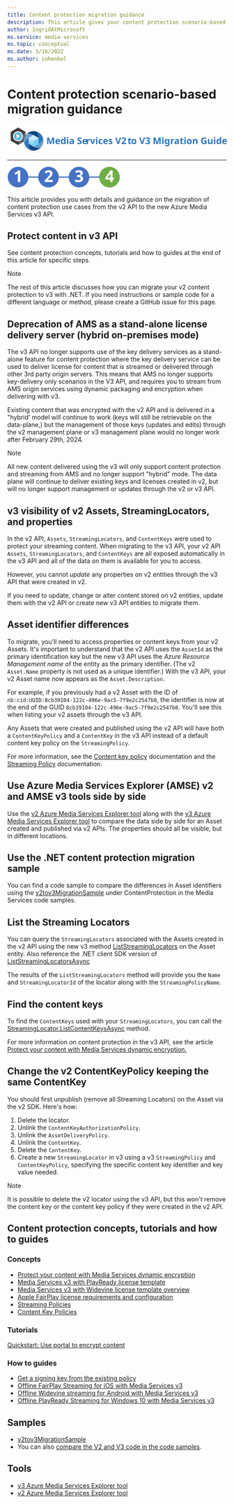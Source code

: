 ```yaml
---
title: Content protection migration guidance
description: This article gives your content protection scenario-based guidance that will assist you in your  migrating from Azure Media Services v2 to v3.
author: IngridAtMicrosoft
ms.service: media-services
ms.topic: conceptual
ms.date: 3/16/2022
ms.author: inhenkel
---
```


# Content protection scenario-based migration guidance

![migration guide logo](./media/migration-guide/azure-media-services-logo-migration-guide.svg)

<hr color="#5ea0ef" size="10">

![migration steps 2](./media/migration-guide/steps-4.svg)

This article provides you with details and guidance on the migration of content protection use cases from the v2 API to the new Azure Media Services v3 API.

## Protect content in v3 API

See content protection concepts, tutorials and how to guides at the end of this article for specific steps.

> [!NOTE]
> The rest of this article discusses how you can migrate your v2 content protection to v3 with .NET.  If you need instructions or sample code for a different language or method, please create a GitHub issue for this page.

## Deprecation of AMS as a stand-alone license delivery server (hybrid on-premises mode)

The v3 API no longer supports use of the key delivery services as a stand-alone feature for content protection where the key delivery service can be used to deliver license for content that is streamed or delivered through other 3rd party origin servers.  This means that AMS no longer supports key-delivery only scenarios in the V3 API, and requires you to stream from AMS origin services using dynamic packaging and encryption when delivering with v3.

Existing content that was encrypted with the v2 API and is delivered in a "hybrid' model will continue to work (keys will still be retrievable on the data-plane,) but the management of those keys (updates and edits) through the v2 management plane or v3 management plane would no longer work after February 29th, 2024.  

> [!NOTE]
> All new content delivered using the v3 will only support content protection and streaming from AMS and no longer support "hybrid" mode.
> The data plane will continue to deliver existing keys and licenses created in v2, but will no longer support management or updates through
> the v2 or v3 API.

## v3 visibility of v2 Assets, StreamingLocators, and properties

In the v2 API, `Assets`, `StreamingLocators`, and `ContentKeys` were used to protect your streaming content. When migrating to the v3 API, your v2 API `Assets`, `StreamingLocators`, and `ContentKeys` are all exposed automatically in the v3 API and all of the data on them is available for you to access.

However, you cannot *update* any properties on v2 entities through the v3 API that were created in v2.

If you need to update, change or alter content stored on v2 entities, update them with the v2 API or create new v3 API entities to migrate them.

## Asset identifier differences

To migrate, you'll need to access properties or content keys from your v2 Assets.  It's important to understand that the v2 API uses the `AssetId` as the primary identification key but the new v3 API uses the *Azure Resource Management name* of the entity as the primary identifier.  (The v2 `Asset.Name` property is not used as a unique identifier.) With the v3 API, your v2 Asset name now appears as the `Asset.Description`.

For example, if you previously had a v2 Asset with the ID of `nb:cid:UUID:8cb39104-122c-496e-9ac5-7f9e2c2547b8`, the identifier is now at the end of the GUID `8cb39104-122c-496e-9ac5-7f9e2c2547b8`. You'll see this when listing your v2 assets through the v3 API.

Any Assets that were created and published using the v2 API will have both a `ContentKeyPolicy` and a `ContentKey` in the v3 API instead of a default content key policy on the `StreamingPolicy`.

For more information, see the [Content key policy](./drm-content-key-policy-concept.md) documentation and the [Streaming Policy](./stream-streaming-policy-concept.md) documentation.

## Use Azure Media Services Explorer (AMSE) v2 and AMSE v3 tools side by side

Use the [v2 Azure Media Services Explorer tool](https://github.com/Azure/Azure-Media-Services-Explorer/releases/tag/v4.3.15.0) along with the [v3 Azure Media Services Explorer tool](https://github.com/Azure/Azure-Media-Services-Explorer) to compare the data side by side for an Asset created and published via v2 APIs. The properties should all be visible, but in different locations.

## Use the .NET content protection migration sample

You can find a code sample to compare the differences in Asset identifiers using the [v2tov3MigrationSample](https://github.com/Azure-Samples/media-services-v3-dotnet/tree/main/ContentProtection/v2tov3Migration) under ContentProtection in the Media Services code samples.

## List the Streaming Locators

You can query the `StreamingLocators` associated with the Assets created in the v2 API using the new v3 method [ListStreamingLocators](/rest/api/media/assets/liststreaminglocators) on the Asset entity.  Also reference the .NET client SDK version of [ListStreamingLocatorsAsync](/dotnet/api/microsoft.azure.management.media.assetsoperationsextensions.liststreaminglocatorsasync?preserve-view=true&view=azure-dotnet)

The results of the `ListStreamingLocators` method will provide you the `Name` and `StreamingLocatorId` of the locator along with the `StreamingPolicyName`.

## Find the content keys

To find the `ContentKeys` used with your `StreamingLocators`, you can call the [StreamingLocator.ListContentKeysAsync](/dotnet/api/microsoft.azure.management.media.streaminglocatorsoperationsextensions.listcontentkeysasync?preserve-view=true&view=azure-dotnet) method.

For more information on content protection in the v3 API, see the article [Protect your content with Media Services dynamic encryption.](./drm-content-protection-concept.md)

## Change the v2 ContentKeyPolicy keeping the same ContentKey

You should first unpublish (remove all Streaming Locators) on the Asset via the v2 SDK. Here's how:

1. Delete the locator.
1. Unlink the `ContentKeyAuthorizationPolicy`.
1. Unlink the `AssetDeliveryPolicy`.
1. Unlink the `ContentKey`.
1. Delete the `ContentKey`.
1. Create a new `StreamingLocator` in v3 using a v3 `StreamingPolicy` and `ContentKeyPolicy`, specifying the specific content key identifier and key value needed.

> [!NOTE]
> It is possible to delete the v2 locator using the v3 API, but this won't remove the content key or the content key policy if they were created in the v2 API.

## Content protection concepts, tutorials and how to guides

### Concepts

- [Protect your content with Media Services dynamic encryption](drm-content-protection-concept.md)
- [Media Services v3 with PlayReady license template](drm-playready-license-template-concept.md)
- [Media Services v3 with Widevine license template overview](drm-widevine-license-template-concept.md)
- [Apple FairPlay license requirements and configuration](drm-fairplay-license-overview.md)
- [Streaming Policies](stream-streaming-policy-concept.md)
- [Content Key Policies](drm-content-key-policy-concept.md)

### Tutorials

[Quickstart: Use portal to encrypt content](drm-encrypt-content-how-to.md)

### How to guides

- [Get a signing key from the existing policy](drm-get-content-signing-key-policy-net-how-to.md)
- [Offline FairPlay Streaming for iOS with Media Services v3](drm-offline-fairplay-for-ios-concept.md)
- [Offline Widevine streaming for Android with Media Services v3](drm-offline-widevine-for-android.md)
- [Offline PlayReady Streaming for Windows 10 with Media Services v3](drm-offline-playready-streaming-for-windows-10.md)

## Samples

- [v2tov3MigrationSample](https://github.com/Azure-Samples/media-services-v3-dotnet/tree/main/ContentProtection/v2tov3Migration)
- You can also [compare the V2 and V3 code in the code samples](migrate-v-2-v-3-migration-samples.md).

## Tools

- [v3 Azure Media Services Explorer tool](https://github.com/Azure/Azure-Media-Services-Explorer)
- [v2 Azure Media Services Explorer tool](https://github.com/Azure/Azure-Media-Services-Explorer/releases/tag/v4.3.15.0)